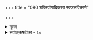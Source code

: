 +++
title = "080 शक्तिर्यागादिकस्य स्वफलवितरणे"

+++
<details><summary>मूलम्</summary>

शक्तिर्यागादिकस्य स्वफलवितरणे संभवे वा फलस्य स्थाप्या मध्ये तयोरित्यबहुमतिपदं सत्सु तौतातिती वाक् ।  
शक्ताभावे हि शक्तिर्न भवति शमितो धर्मधर्म्यैक्यजल्पस्तद्द्वारे शक्तिशब्दो यदि भवतु परं कॢप्तिमस्य क्षिपामः ॥ ८० ॥
</details>

<details><summary>सर्वाङ्कषटीका - ८०</summary>

नैय्यायिकेषु तार्किकभावनया श्रद्धातिशयात् प्रदर्श्यतामौदासीन्यम् । परमवैदिकं कुमारिलं कथ- मुपेक्षसे? इत्यत्राह - शक्तिरित्यादि । **यागादिकस्य** =क्षणिकक्रियारूपयागादेः **स्वफलवितरणे** =स्वर्गादि- फलदाने वा **फलस्य** = स्वर्गादेः संभवे **वा** = उत्पत्तौ वा **शक्तिः** = साधने यागे, साध्ये स्वर्गे च तत्तदनुगुणा शक्तिः **तयोः** = यागस्वर्गयोः **मध्ये** = व्यापारत्वेन स्थाप्या इति तौतातिती **वाक्** = कौमारिली वाक् **सत्सु** = ब्रह्मवित्सु **अबहुमतिपदम्** = बहुमानविषयो न । 'अ' इति नञर्थकमव्ययं भिन्नपदं वा । कुतः ? **शक्ताभावे** = शक्तेराधारस्याभावे शक्तिः न भवति, यागः क्षणिकत्वान्नष्टः, स्वर्गो भावित्वान्नास्त्यद्य, कुत्र तिष्ठेत् शक्तिः ? ननु शक्तिशक्तिमतोरभेदात् शक्तेराश्रयोऽपि सूक्ष्मरूपेण वर्तेतैवेति चेत् — **धर्मधयैक्यजल्पः** = धर्मधर्मिणो- रभेदवादः **शमितः** = पूर्वमेव बहुधा समाहितः । **तत्** = तस्मात् **द्वारे** = फलसाधनयोर्मध्यवर्तिनि कुत्रचित् यदि शक्तिशब्दः, भवतु । **परम्** = परं तु **अस्य** = मध्यवर्तिनः **क्लृप्तिम्** = कल्पनाम् **क्षिपामः** = निराकुर्मः,तत्त्वमुक्ताकलापः 

441. 

442. 

764 

[ अदृष्टं देवताप्रीतिरूपम् ] 

द्वारं तत्तत्फलाप्तेः श्रुतिभिरवधृतौ देवताप्रीतिकोपौ 

व्याचक्रे देवपूजा यजनमिति; न तन्न श्रुतं वाक्यविद्भिः । आम्नातेऽपेक्षितेऽर्थे न च नयनिपुणैरश्रुतं कल्पनीयं 

नो चेत्, स्यात् दत्ततोयाञ्जलिरिह भवतां रात्रिसत्रादिनीतिः ॥81॥ 

[ मन्त्रार्थवादानामपि स्वार्थे प्रामाण्यम् ] 

आराध्यादिप्रकाशः स्फुटमुपकुरुते मन्त्रसाध्ये विधीनां 

प्राशस्त्यादिप्रतीतिर्न च भवति मृषावर्णनैरर्थवादैः । 

श्रुतिसिद्धत्वात् किमर्थं कल्पना? ननु न वयं कल्पयामः । यागस्य फलहेतुत्वं कथमित्यत्र द्वारमावश्यकम् । द्वारमेव शक्तिपदवाच्यं चेत् ' भवतु' इत्यङ्गीकारानन्तरं चर्चा का ? इति चेत्, भवदुक्ता शक्तिः न द्वारं भवेत्, तस्य स्वतन्त्रपदार्थत्वासंभवस्य, अद्रव्यत्वस्य चानुपदं वक्ष्यमाणत्वात् (श्लो.98) । तद्द्वारं कीदृशमित्येव विचारोऽनुवर्तते समनन्तरश्लोके ॥ ८० ॥
</details>
